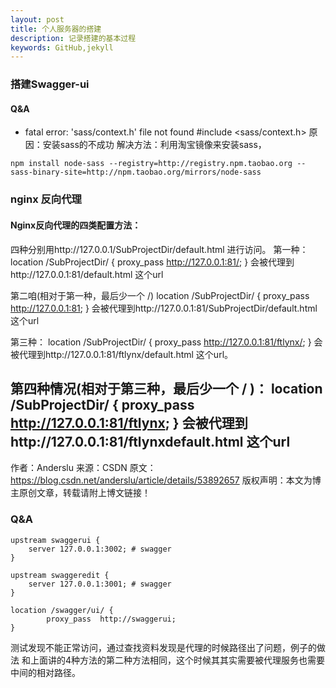 ```yaml
---
layout: post
title: 个人服务器的搭建
description: 记录搭建的基本过程
keywords: GitHub,jekyll
---
```


### 搭建Swagger-ui

#### Q&A
- fatal error: 'sass/context.h' file not found #include <sass/context.h>
原因：安装sass的不成功
解决方法：利用淘宝镜像来安装sass，
```
npm install node-sass --registry=http://registry.npm.taobao.org --sass-binary-site=http://npm.taobao.org/mirrors/node-sass
```

### nginx 反向代理

#### Nginx反向代理的四类配置方法：
四种分别用http://127.0.0.1/SubProjectDir/default.html 进行访问。
 第一种：
location /SubProjectDir/ {
     proxy_pass http://127.0.0.1:81/;
}
会被代理到http://127.0.0.1:81/default.html 这个url

第二咱(相对于第一种，最后少一个 /)
location /SubProjectDir/ {
     proxy_pass http://127.0.0.1:81;
}
会被代理到http://127.0.0.1:81/SubProjectDir/default.html 这个url

第三种：
location /SubProjectDir/ {
     proxy_pass http://127.0.0.1:81/ftlynx/;
}
会被代理到http://127.0.0.1:81/ftlynx/default.html 这个url。

第四种情况(相对于第三种，最后少一个 / )：
location /SubProjectDir/ {
     proxy_pass http://127.0.0.1:81/ftlynx;
}
会被代理到http://127.0.0.1:81/ftlynxdefault.html 这个url
--------------------- 
作者：Anderslu 
来源：CSDN 
原文：https://blog.csdn.net/anderslu/article/details/53892657 
版权声明：本文为博主原创文章，转载请附上博文链接！

### Q&A
```
upstream swaggerui {
    server 127.0.0.1:3002; # swagger
}

upstream swaggeredit {
    server 127.0.0.1:3001; # swagger
}

location /swagger/ui/ {
        proxy_pass  http://swaggerui;
}

```
测试发现不能正常访问，通过查找资料发现是代理的时候路径出了问题，例子的做法
和上面讲的4种方法的第二种方法相同，这个时候其其实需要被代理服务也需要中间的相对路径。

